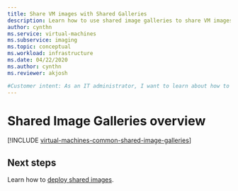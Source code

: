 ```yaml
---
title: Share VM images with Shared Galleries 
description: Learn how to use shared image galleries to share VM images across your organization.
author: cynthn
ms.service: virtual-machines
ms.subservice: imaging
ms.topic: conceptual
ms.workload: infrastructure
ms.date: 04/22/2020
ms.author: cynthn
ms.reviewer: akjosh

#Customer intent: As an IT administrator, I want to learn about how to create shared VM images to minimize the number of post-deployment configuration tasks.
---
```

# Shared Image Galleries overview

[!INCLUDE [virtual-machines-common-shared-image-galleries](../../../includes/virtual-machines-common-shared-image-galleries.md)]


## Next steps

Learn how to [deploy shared images](shared-images.md).

